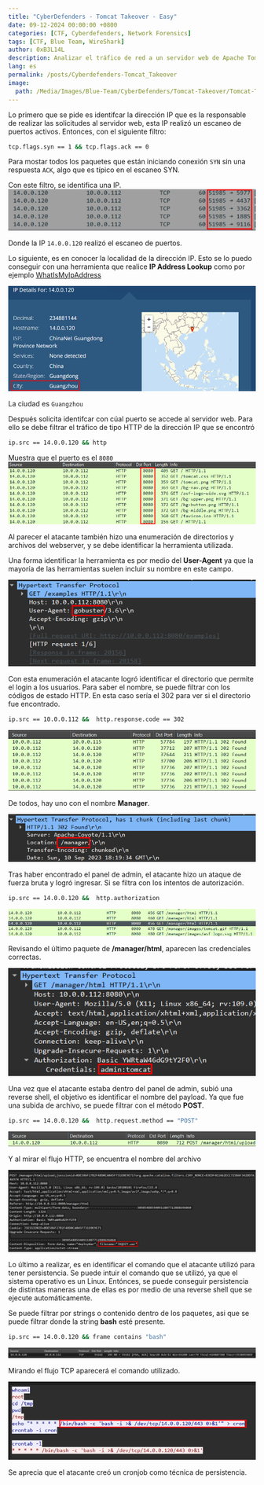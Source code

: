 ```yaml
---
title: "CyberDefenders - Tomcat Takeover - Easy"
date: 09-12-2024 00:00:00 +0800
categories: [CTF, Cyberdefenders, Network Forensics]
tags: [CTF, Blue Team, WireShark]
author: 0xB3L14L
description: Analizar el tráfico de red a un servidor web de Apache Tomcat por actividades maliciosas detectadas.
lang: es
permalink: /posts/Cyberdefenders-Tomcat_Takeover
image:
  path: /Media/Images/Blue-Team/CyberDefenders/Tomcat-Takeover/Tomcat-Takeover.png
---
```


Lo primero que se pide es identifcar la dirección IP que es la responsable de realizar las solicitudes al servidor web, esta IP realizó un escaneo de puertos activos. Entonces, con el siguiente filtro: 
```bash
tcp.flags.syn == 1 && tcp.flags.ack == 0
```
Para mostar todos los paquetes que están iniciando conexión `SYN` sin una respuesta `ACK`, algo que es típico en el escaneo SYN.

Con este filtro, se identifica una IP.
![source](/Media/Images/Blue-Team/CyberDefenders/Tomcat-Takeover/Tomcat-source-ip.png)

Donde la IP `14.0.0.120` realizó el escaneo de puertos.

Lo siguiente, es en conocer la localidad de la dirección IP. Esto se lo puedo conseguir con una herramienta que realice **IP Address Lookup** como por ejemplo [WhatIsMyIpAddress](https://whatismyipaddress.com/ip-lookup)

![city](/Media/Images/Blue-Team/CyberDefenders/Tomcat-Takeover/Tomcat-city.png)

La ciudad es `Guangzhou`

Después solicita identifcar con cúal puerto se accede al servidor web. Para ello se debe filtrar el tráfico de tipo HTTP de la dirección IP que se encontró

```bash
ip.src == 14.0.0.120 && http
```
Muestra que el puerto es el `8080`
![webserver](/Media/Images/Blue-Team/CyberDefenders/Tomcat-Takeover/Tomcat-dstport.png)

Al parecer el atacante también hizo una enumeración de directorios y archivos del webserver, y se debe identificar la herramienta utilizada.

Una forma identificar la herramienta es por medio del  **User-Agent** ya que la mayoría de las herramientas suelen incluir su nombre en este campo.

![gobuster](/Media/Images/Blue-Team/CyberDefenders/Tomcat-Takeover/Tomcat-gobuster.png)

Con esta enumeración el atacante logró identificar el directorio que permite el login a los usuarios. Para saber el nombre, se puede filtrar con los códigos de estado HTTP. En esta caso sería el 302 para ver si el directorio fue encontrado.

```bash
ip.src == 10.0.0.112 &&  http.response.code == 302
```
![panel](/Media/Images/Blue-Team/CyberDefenders/Tomcat-Takeover/Tomcat-302.png)

De todos, hay uno con el nombre **Manager**.

![manager](/Media/Images/Blue-Team/CyberDefenders/Tomcat-Takeover/Tomcat-manager.png)

Tras haber encontrado el panel de admin, el atacante hizo un ataque de fuerza bruta y logró ingresar. Si se filtra con los intentos de autorización.

```bash
ip.src == 14.0.0.120 &&  http.authorization
```

![auth1](/Media/Images/Blue-Team/CyberDefenders/Tomcat-Takeover/Tomcat-auth1.png)

Revisando el último paquete de **/manager/html**, aparecen las credenciales correctas.

![auth2](/Media/Images/Blue-Team/CyberDefenders/Tomcat-Takeover/Tomcat-auth2.png)

Una vez que el atacante estaba dentro del panel de admin, subió una reverse shell, el objetivo es identificar el nombre del payload. Ya que fue una subida de archivo, se puede filtrar con el método **POST**.

```bash
ip.src == 14.0.0.120 &&  http.request.method == "POST"
```

![war1](/Media/Images/Blue-Team/CyberDefenders/Tomcat-Takeover/Tomcat-upload1.png)

Y al mirar el flujo HTTP, se encuentra el nombre del archivo

![war2](/Media/Images/Blue-Team/CyberDefenders/Tomcat-Takeover/Tomcat-upload2-war.png)

Lo último a realizar, es en identificar el comando que el atacante utilizó para tener persistencia. Se puede intuir el comando que se utilizó, ya que el sistema operativo es un Linux. Entónces, se puede conseguir persistencia de distintas maneras una de ellas es por medio de una reverse shell que se ejecute automáticamente.

Se puede filtrar por strings o contenido dentro de los paquetes, asi que se puede filtrar donde la string **bash** esté presente.

```bash
ip.src == 14.0.0.120 && frame contains "bash"
```

![revshell1](/Media/Images/Blue-Team/CyberDefenders/Tomcat-Takeover/Tomcat-revshell1.png)

Mirando el flujo TCP aparecerá el comando utilizado.

![revshell2](/Media/Images/Blue-Team/CyberDefenders/Tomcat-Takeover/Tomcat-revshell2.png)

Se aprecia que el atacante creó un cronjob como técnica de persistencia.



